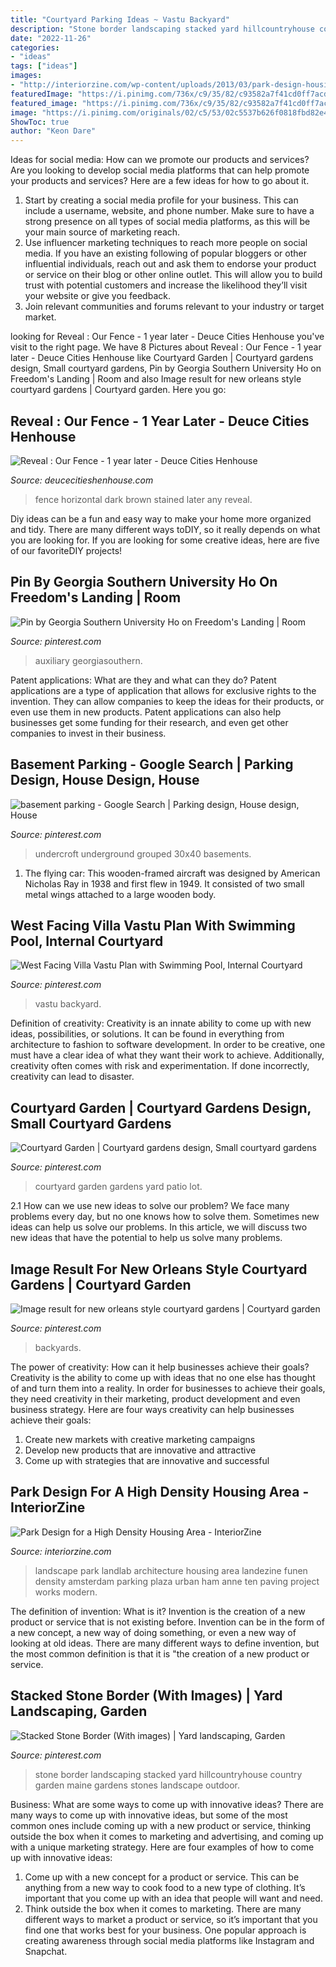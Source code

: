 ```yaml
---
title: "Courtyard Parking Ideas ~ Vastu Backyard"
description: "Stone border landscaping stacked yard hillcountryhouse country garden maine gardens stones landscape outdoor"
date: "2022-11-26"
categories:
- "ideas"
tags: ["ideas"]
images:
- "http://interiorzine.com/wp-content/uploads/2013/03/park-design-housing-area.jpg"
featuredImage: "https://i.pinimg.com/736x/c9/35/82/c93582a7f41cd0ff7acd8283e18b50cf.jpg"
featured_image: "https://i.pinimg.com/736x/c9/35/82/c93582a7f41cd0ff7acd8283e18b50cf.jpg"
image: "https://i.pinimg.com/originals/02/c5/53/02c5537b626f0818fbd82e470a3c5784.jpg"
ShowToc: true
author: "Keon Dare"
---
```



Ideas for social media: How can we promote our products and services?
Are you looking to develop social media platforms that can help promote your products and services? Here are a few ideas for how to go about it. 
1. Start by creating a social media profile for your business. This can include a username, website, and phone number. Make sure to have a strong presence on all types of social media platforms, as this will be your main source of marketing reach. 
2. Use influencer marketing techniques to reach more people on social media. If you have an existing following of popular bloggers or other influential individuals, reach out and ask them to endorse your product or service on their blog or other online outlet. This will allow you to build trust with potential customers and increase the likelihood they’ll visit your website or give you feedback. 
3. Join relevant communities and forums relevant to your industry or target market.

	

		
looking for Reveal : Our Fence - 1 year later - Deuce Cities Henhouse you've visit to the right page. We have 8 Pictures about Reveal : Our Fence - 1 year later - Deuce Cities Henhouse like Courtyard Garden | Courtyard gardens design, Small courtyard gardens, Pin by Georgia Southern University Ho on Freedom&#039;s Landing | Room and also Image result for new orleans style courtyard gardens | Courtyard garden. Here you go:
		
    
## Reveal : Our Fence - 1 Year Later - Deuce Cities Henhouse

<img loading=lazy src="https://www.deucecitieshenhouse.com/images/2015/05.14/3.jpg" onerror="this.onerror=null;this.src='https://tse4.mm.bing.net/th?id=OIP.-1iZLJkSh5YeadQdis_mNwHaLH&amp;pid=15.1';" alt="Reveal : Our Fence - 1 year later - Deuce Cities Henhouse">

_Source: deucecitieshenhouse.com_

>fence horizontal dark brown stained later any reveal. 

	

Diy ideas can be a fun and easy way to make your home more organized and tidy. There are many different ways toDIY, so it really depends on what you are looking for. If you are looking for some creative ideas, here are five of our favoriteDIY projects!

    
## Pin By Georgia Southern University Ho On Freedom&#039;s Landing | Room

<img loading=lazy src="https://i.pinimg.com/originals/ab/ba/a6/abbaa642cd507abfb6b5991d98fbb3e9.jpg" onerror="this.onerror=null;this.src='https://tse1.mm.bing.net/th?id=OIP.yCbLFjGpSXhjACeQIbSAyQHaE8&amp;pid=15.1';" alt="Pin by Georgia Southern University Ho on Freedom&#039;s Landing | Room">

_Source: pinterest.com_

>auxiliary georgiasouthern. 

	

Patent applications: What are they and what can they do?
Patent applications are a type of application that allows for exclusive rights to the invention. They can allow companies to keep the ideas for their products, or even use them in new products. Patent applications can also help businesses get some funding for their research, and even get other companies to invest in their business.

    
## Basement Parking - Google Search | Parking Design, House Design, House

<img loading=lazy src="https://i.pinimg.com/originals/02/c5/53/02c5537b626f0818fbd82e470a3c5784.jpg" onerror="this.onerror=null;this.src='https://tse2.mm.bing.net/th?id=OIP.7gQdjNVeBUK_eu6Se7BrawHaE8&amp;pid=15.1';" alt="basement parking - Google Search | Parking design, House design, House">

_Source: pinterest.com_

>undercroft underground grouped 30x40 basements. 

	

1. The flying car: This wooden-framed aircraft was designed by American Nicholas Ray in 1938 and first flew in 1949. It consisted of two small metal wings attached to a large wooden body.

    
## West Facing Villa Vastu Plan With Swimming Pool, Internal Courtyard

<img loading=lazy src="https://i.pinimg.com/736x/c9/35/82/c93582a7f41cd0ff7acd8283e18b50cf.jpg" onerror="this.onerror=null;this.src='https://tse3.mm.bing.net/th?id=OIP.lAjpg3ETNn9oEvD6IQY5_AHaLd&amp;pid=15.1';" alt="West Facing Villa Vastu Plan with Swimming Pool, Internal Courtyard">

_Source: pinterest.com_

>vastu backyard. 

	

Definition of creativity:
Creativity is an innate ability to come up with new ideas, possibilities, or solutions. It can be found in everything from architecture to fashion to software development. In order to be creative, one must have a clear idea of what they want their work to achieve. Additionally, creativity often comes with risk and experimentation. If done incorrectly, creativity can lead to disaster.

    
## Courtyard Garden | Courtyard Gardens Design, Small Courtyard Gardens

<img loading=lazy src="https://i.pinimg.com/originals/3c/31/5a/3c315afcf570c80a834235bdac66d782.jpg" onerror="this.onerror=null;this.src='https://tse3.mm.bing.net/th?id=OIP.hlatoBswCMuVFsWaJyxbjwHaK3&amp;pid=15.1';" alt="Courtyard Garden | Courtyard gardens design, Small courtyard gardens">

_Source: pinterest.com_

>courtyard garden gardens yard patio lot. 

	

2.1 How can we use new ideas to solve our problem?
We face many problems every day, but no one knows how to solve them. Sometimes new ideas can help us solve our problems. In this article, we will discuss two new ideas that have the potential to help us solve many problems.

    
## Image Result For New Orleans Style Courtyard Gardens | Courtyard Garden

<img loading=lazy src="https://i.pinimg.com/originals/cb/01/7d/cb017d20e6f02df5b55f22d39917bbf1.jpg" onerror="this.onerror=null;this.src='https://tse3.mm.bing.net/th?id=OIP.50gmSWX5LZsC3WBQECR5AgHaFj&amp;pid=15.1';" alt="Image result for new orleans style courtyard gardens | Courtyard garden">

_Source: pinterest.com_

>backyards. 

	

The power of creativity: How can it help businesses achieve their goals?
Creativity is the ability to come up with ideas that no one else has thought of and turn them into a reality. In order for businesses to achieve their goals, they need creativity in their marketing, product development and even business strategy. Here are four ways creativity can help businesses achieve their goals: 
1. Create new markets with creative marketing campaigns 
2. Develop new products that are innovative and attractive 
3. Come up with strategies that are innovative and successful 

    
## Park Design For A High Density Housing Area - InteriorZine

<img loading=lazy src="http://interiorzine.com/wp-content/uploads/2013/03/park-design-housing-area.jpg" onerror="this.onerror=null;this.src='https://tse4.mm.bing.net/th?id=OIP.YmhC4ng0cOTooL5_hEbejAHaE-&amp;pid=15.1';" alt="Park Design for a High Density Housing Area - InteriorZine">

_Source: interiorzine.com_

>landscape park landlab architecture housing area landezine funen density amsterdam parking plaza urban ham anne ten paving project works modern. 

	

The definition of invention: What is it?
Invention is the creation of a new product or service that is not existing before. Invention can be in the form of a new concept, a new way of doing something, or even a new way of looking at old ideas. There are many different ways to define invention, but the most common definition is that it is "the creation of a new product or service.

    
## Stacked Stone Border (With Images) | Yard Landscaping, Garden

<img loading=lazy src="https://i.pinimg.com/originals/7c/7b/5e/7c7b5efa96314b7bf5ca65cfd8ede627.jpg" onerror="this.onerror=null;this.src='https://tse3.mm.bing.net/th?id=OIP.Wcj8iM2Ox3gFMfuoR7p6JQHaJ4&amp;pid=15.1';" alt="Stacked Stone Border (With images) | Yard landscaping, Garden">

_Source: pinterest.com_

>stone border landscaping stacked yard hillcountryhouse country garden maine gardens stones landscape outdoor. 

	

Business: What are some ways to come up with innovative ideas?
There are many ways to come up with innovative ideas, but some of the most common ones include coming up with a new product or service, thinking outside the box when it comes to marketing and advertising, and coming up with a unique marketing strategy. Here are four examples of how to come up with innovative ideas: 
1. Come up with a new concept for a product or service. This can be anything from a new way to cook food to a new type of clothing. It’s important that you come up with an idea that people will want and need. 
2. Think outside the box when it comes to marketing. There are many different ways to market a product or service, so it’s important that you find one that works best for your business. One popular approach is creating awareness through social media platforms like Instagram and Snapchat.

